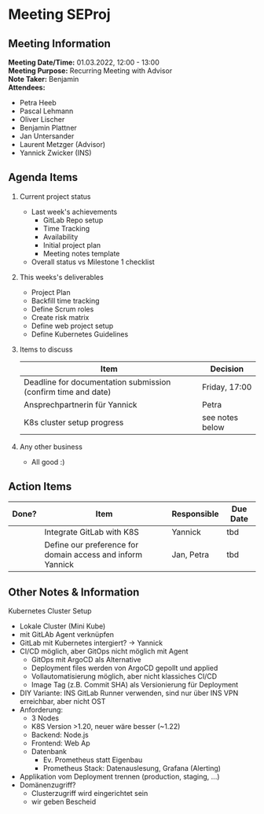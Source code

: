 # Meeting SEProj
## Meeting Information
**Meeting Date/Time:** 01.03.2022, 12:00 - 13:00  
**Meeting Purpose:** Recurring Meeting with Advisor  
**Note Taker:** Benjamin  
**Attendees:**
- Petra Heeb
- Pascal Lehmann
- Oliver Lischer
- Benjamin Plattner
- Jan Untersander
- Laurent Metzger (Advisor)
- Yannick Zwicker (INS)

## Agenda Items

1. Current project status
    - Last week's achievements
      - GitLab Repo setup
      - Time Tracking
      - Availability
      - Initial project plan
      - Meeting notes template
    - Overall status vs Milestone 1 checklist

2. This weeks's deliverables
    - Project Plan
    - Backfill time tracking
    - Define Scrum roles
    - Create risk matrix
    - Define web project setup
    - Define Kubernetes Guidelines

3. Items to discuss  

    | Item | Decision |
    | ---- | ---- |
    | Deadline for documentation submission (confirm time and date) | Friday, 17:00 |
    | Ansprechpartnerin für Yannick | Petra |
    | K8s cluster setup progress | see notes below |

4. Any other business
    - All good :)

## Action Items
| Done? | Item | Responsible | Due Date |
| ---- | ---- | ---- | ---- |
| | Integrate GitLab with K8S | Yannick | tbd |
| | Define our preference for domain access and inform Yannick | Jan, Petra | tbd |


## Other Notes & Information
Kubernetes Cluster Setup
- Lokale Cluster (Mini Kube)
- mit GitLAb Agent verknüpfen
- GitLab mit Kubernetes intergiert? -> Yannick
- CI/CD möglich, aber GitOps nicht möglich mit Agent
  - GitOps mit ArgoCD als Alternative
  - Deployment files werden von ArgoCD gepollt und applied
  - Vollautomatisierung möglich, aber nicht klassiches CI/CD
  - Image Tag (z.B. Commit SHA) als Versionierung für Deployment
- DIY Variante: INS GitLab Runner verwenden, sind nur über INS VPN erreichbar, aber nicht OST
- Anforderung:
  - 3 Nodes
  - K8S Version >1.20, neuer wäre besser (~1.22)
  - Backend: Node.js
  - Frontend: Web Ap
  - Datenbank
    - Ev. Prometheus statt Eigenbau
    - Prometheus Stack: Datenauslesung, Grafana (Alerting)
- Applikation vom Deployment trennen (production, staging, ...)
- Domänenzugriff?
  - Clusterzugriff wird eingerichtet sein
  - wir geben Bescheid